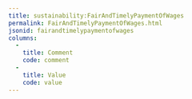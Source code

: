 ```yaml
---
title: sustainability:FairAndTimelyPaymentOfWages
permalink: FairAndTimelyPaymentOfWages.html
jsonid: fairandtimelypaymentofwages
columns:
  - 
    title: Comment
    code: comment
  - 
    title: Value
    code: value
---
```


